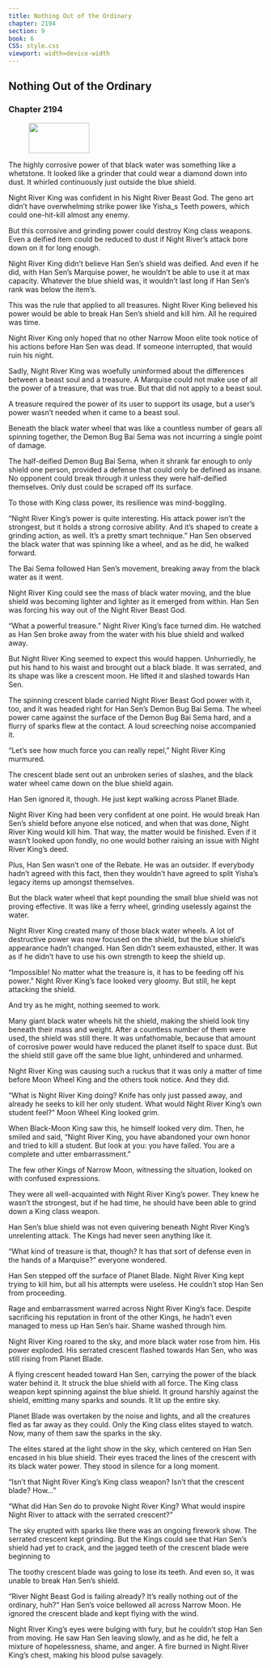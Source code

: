 ```yaml
---
title: Nothing Out of the Ordinary
chapter: 2194
section: 9
book: 6
CSS: style.css
viewport: width=device-width
---
```


## Nothing Out of the Ordinary

### Chapter 2194

<figure>
	<img src="../Images/gem.gif" alt="" id="gem" width="120" height="60" />
</figure>

The highly corrosive power of that black water was something like a whetstone. It looked like a grinder that could wear a diamond down into dust. It whirled continuously just outside the blue shield.

Night River King was confident in his Night River Beast God. The geno art didn’t have overwhelming strike power like Yisha_s Teeth powers, which could one-hit-kill almost any enemy.

But this corrosive and grinding power could destroy King class weapons. Even a deified item could be reduced to dust if Night River’s attack bore down on it for long enough.

Night River King didn’t believe Han Sen’s shield was deified. And even if he did, with Han Sen’s Marquise power, he wouldn’t be able to use it at max capacity. Whatever the blue shield was, it wouldn’t last long if Han Sen’s rank was below the item’s.

This was the rule that applied to all treasures. Night River King believed his power would be able to break Han Sen’s shield and kill him. All he required was time.

Night River King only hoped that no other Narrow Moon elite took notice of his actions before Han Sen was dead. If someone interrupted, that would ruin his night.

Sadly, Night River King was woefully uninformed about the differences between a beast soul and a treasure. A Marquise could not make use of all the power of a treasure, that was true. But that did not apply to a beast soul.

A treasure required the power of its user to support its usage, but a user’s power wasn’t needed when it came to a beast soul.

Beneath the black water wheel that was like a countless number of gears all spinning together, the Demon Bug Bai Sema was not incurring a single point of damage.

The half-deified Demon Bug Bai Sema, when it shrank far enough to only shield one person, provided a defense that could only be defined as insane. No opponent could break through it unless they were half-deified themselves. Only dust could be scraped off its surface.

To those with King class power, its resilience was mind-boggling.

“Night River King’s power is quite interesting. His attack power isn’t the strongest, but it holds a strong corrosive ability. And it’s shaped to create a grinding action, as well. It’s a pretty smart technique.” Han Sen observed the black water that was spinning like a wheel, and as he did, he walked forward.

The Bai Sema followed Han Sen’s movement, breaking away from the black water as it went.

Night River King could see the mass of black water moving, and the blue shield was becoming lighter and lighter as it emerged from within. Han Sen was forcing his way out of the Night River Beast God.

“What a powerful treasure.” Night River King’s face turned dim. He watched as Han Sen broke away from the water with his blue shield and walked away.

But Night River King seemed to expect this would happen. Unhurriedly, he put his hand to his waist and brought out a black blade. It was serrated, and its shape was like a crescent moon. He lifted it and slashed towards Han Sen.

The spinning crescent blade carried Night River Beast God power with it, too, and it was headed right for Han Sen’s Demon Bug Bai Sema. The wheel power came against the surface of the Demon Bug Bai Sema hard, and a flurry of sparks flew at the contact. A loud screeching noise accompanied it.

“Let’s see how much force you can really repel,” Night River King murmured.

The crescent blade sent out an unbroken series of slashes, and the black water wheel came down on the blue shield again.

Han Sen ignored it, though. He just kept walking across Planet Blade.

Night River King had been very confident at one point. He would break Han Sen’s shield before anyone else noticed, and when that was done, Night River King would kill him. That way, the matter would be finished. Even if it wasn’t looked upon fondly, no one would bother raising an issue with Night River King’s deed.

Plus, Han Sen wasn’t one of the Rebate. He was an outsider. If everybody hadn’t agreed with this fact, then they wouldn’t have agreed to split Yisha’s legacy items up amongst themselves.

But the black water wheel that kept pounding the small blue shield was not proving effective. It was like a ferry wheel, grinding uselessly against the water.

Night River King created many of those black water wheels. A lot of destructive power was now focused on the shield, but the blue shield’s appearance hadn’t changed. Han Sen didn’t seem exhausted, either. It was as if he didn’t have to use his own strength to keep the shield up.

“Impossible! No matter what the treasure is, it has to be feeding off his power.” Night River King’s face looked very gloomy. But still, he kept attacking the shield.

And try as he might, nothing seemed to work.

Many giant black water wheels hit the shield, making the shield look tiny beneath their mass and weight. After a countless number of them were used, the shield was still there. It was unfathomable, because that amount of corrosive power would have reduced the planet itself to space dust. But the shield still gave off the same blue light, unhindered and unharmed.

Night River King was causing such a ruckus that it was only a matter of time before Moon Wheel King and the others took notice. And they did.

“What is Night River King doing? Knife has only just passed away, and already he seeks to kill her only student. What would Night River King’s own student feel?” Moon Wheel King looked grim.

When Black-Moon King saw this, he himself looked very dim. Then, he smiled and said, “Night River King, you have abandoned your own honor and tried to kill a student. But look at you: you have failed. You are a complete and utter embarrassment.”

The few other Kings of Narrow Moon, witnessing the situation, looked on with confused expressions.

They were all well-acquainted with Night River King’s power. They knew he wasn’t the strongest, but if he had time, he should have been able to grind down a King class weapon.

Han Sen’s blue shield was not even quivering beneath Night River King’s unrelenting attack. The Kings had never seen anything like it.

“What kind of treasure is that, though? It has that sort of defense even in the hands of a Marquise?” everyone wondered.

Han Sen stepped off the surface of Planet Blade. Night River King kept trying to kill him, but all his attempts were useless. He couldn’t stop Han Sen from proceeding.

Rage and embarrassment warred across Night River King’s face. Despite sacrificing his reputation in front of the other Kings, he hadn’t even managed to mess up Han Sen’s hair. Shame washed through him.

Night River King roared to the sky, and more black water rose from him. His power exploded. His serrated crescent flashed towards Han Sen, who was still rising from Planet Blade.

A flying crescent headed toward Han Sen, carrying the power of the black water behind it. It struck the blue shield with all force. The King class weapon kept spinning against the blue shield. It ground harshly against the shield, emitting many sparks and sounds. It lit up the entire sky.

Planet Blade was overtaken by the noise and lights, and all the creatures fled as far away as they could. Only the King class elites stayed to watch. Now, many of them saw the sparks in the sky.

The elites stared at the light show in the sky, which centered on Han Sen encased in his blue shield. Their eyes traced the lines of the crescent with its black water power. They stood in silence for a long moment.

“Isn’t that Night River King’s King class weapon? Isn’t that the crescent blade? How…”

“What did Han Sen do to provoke Night River King? What would inspire Night River to attack with the serrated crescent?”

The sky erupted with sparks like there was an ongoing firework show. The serrated crescent kept grinding. But the Kings could see that Han Sen’s shield had yet to crack, and the jagged teeth of the crescent blade were beginning to

The toothy crescent blade was going to lose its teeth. And even so, it was unable to break Han Sen’s shield.

“River Night Beast God is failing already? It’s really nothing out of the ordinary, huh?” Han Sen’s voice bellowed all across Narrow Moon. He ignored the crescent blade and kept flying with the wind.

Night River King’s eyes were bulging with fury, but he couldn’t stop Han Sen from moving. He saw Han Sen leaving slowly, and as he did, he felt a mixture of hopelessness, shame, and anger. A fire burned in Night River King’s chest, making his blood pulse savagely.